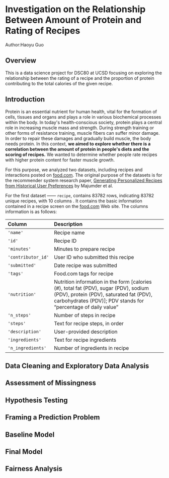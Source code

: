 # Investigation on the Relationship Between Amount of Protein and Rating of Recipes

Author:Haoyu Guo
## Overview 

This is a data science project for DSC80 at UCSD focusing on exploring the relationship between the rating of a recipe and the proportion of protein contributing to the total calories of the given recipe.

## Introduction 
Protein is an essential nutrient for human health, vital for the formation of cells, tissues and organs and plays a role in various biochemical processes within the body. In today's health-conscious society, protein plays a central role in increasing muscle mass and strength. During strength training or other forms of resistance training, muscle fibers can suffer minor damage. In order to repair these damages and gradually build muscle, the body needs protein. In this context, **we aimed to explore whether there is a correlation between the amount of protein in people's diets and the scoring of recipes.** We wanted to determine whether people rate recipes with higher protein content for faster muscle growth.

For this purpose, we analyzed two datasets, including recipes and interactions posted on  [food.com](https://www.food.com/). The original purpose of the datasets is for the recommender system research paper, [Generating Personalized Recipes from Historical User Preferences](https://cseweb.ucsd.edu/~jmcauley/pdfs/emnlp19c.pdf) by Majumder et al.

For the first dataset —— `recipe`, contains 83782 rows, indicating 83782 unique recipes, with 10 columns . It contains the basic information contained in a recipe screen on the [food.com](https://www.food.com/) Web site. The columns information is as follows:

| Column             | Description                                                                           
| :----------------- | :-------------------------------------------------------------------------------------
| `'name'`           | Recipe name                                                                           
| `'id'`             | Recipe ID                                                                             
| `'minutes'`        | Minutes to prepare recipe                                                             
| `'contributor_id'` | User ID who submitted this recipe                                                     
| `'submitted'`      | Date recipe was submitted                                                             
| `'tags'`           | Food.com tags for recipe                                                              
| `'nutrition'`      | Nutrition information in the form [calories (#), total fat (PDV), sugar (PDV), sodium (PDV), protein (PDV), saturated fat (PDV), carbohydrates (PDV)]; PDV stands for “percentage of daily value” |
| `'n_steps'`        | Number of steps in recipe                                                             
| `'steps'`          | Text for recipe steps, in order                                                       
| `'description'`    | User-provided description                                                             
| `'ingredients'`    | Text for recipe ingredients                                                           
| `'n_ingredients'`  | Number of ingredients in recipe      

## Data Cleaning and Exploratory Data Analysis ##
## Assessment of Missingness ##
## Hypothesis Testing ##
## Framing a Prediction Problem ##
## Baseline Model ##
## Final Model ##
## Fairness Analysis ##
